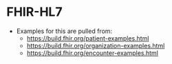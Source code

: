 # FHIR-HL7 
- Examples for this are pulled from: 
    - https://build.fhir.org/patient-examples.html 
    - https://build.fhir.org/organization-examples.html 
    - https://build.fhir.org/encounter-examples.html 